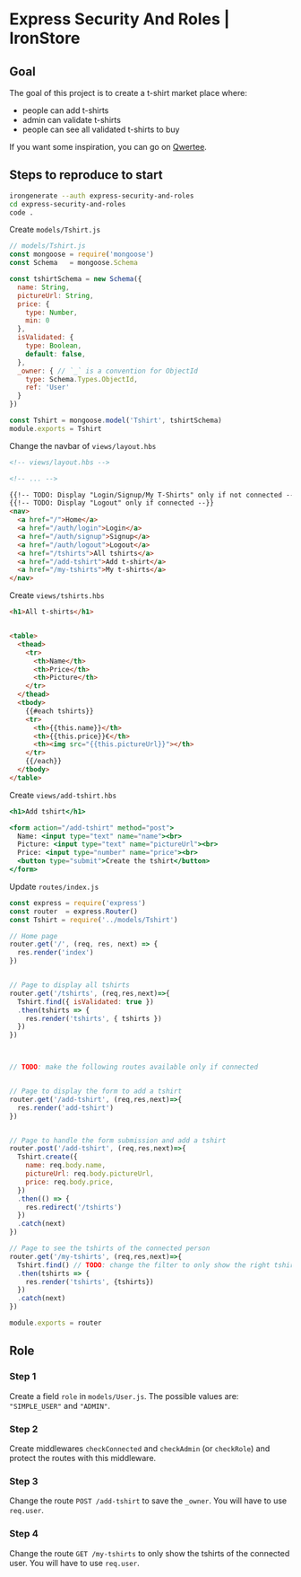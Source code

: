 # Express Security And Roles | IronStore

## Goal

The goal of this project is to create a t-shirt market place where:
- people can add t-shirts
- admin can validate t-shirts
- people can see all validated t-shirts to buy

If you want some inspiration, you can go on [Qwertee](https://www.qwertee.com).

## Steps to reproduce to start

```sh
irongenerate --auth express-security-and-roles
cd express-security-and-roles
code .
```

Create `models/Tshirt.js` 
```javascript
// models/Tshirt.js
const mongoose = require('mongoose')
const Schema   = mongoose.Schema

const tshirtSchema = new Schema({
  name: String,
  pictureUrl: String,
  price: { 
    type: Number,
    min: 0
  },
  isValidated: { 
    type: Boolean,
    default: false,
  },
  _owner: { // `_` is a convention for ObjectId
    type: Schema.Types.ObjectId, 
    ref: 'User'
  }
})

const Tshirt = mongoose.model('Tshirt', tshirtSchema)
module.exports = Tshirt
```

Change the navbar of `views/layout.hbs` 
```html
<!-- views/layout.hbs -->

<!-- ... -->

{{!-- TODO: Display "Login/Signup/My T-Shirts" only if not connected --}}
{{!-- TODO: Display "Logout" only if connected --}}
<nav>
  <a href="/">Home</a>
  <a href="/auth/login">Login</a>
  <a href="/auth/signup">Signup</a>
  <a href="/auth/logout">Logout</a>
  <a href="/tshirts">All tshirts</a>
  <a href="/add-tshirt">Add t-shirt</a>
  <a href="/my-tshirts">My t-shirts</a>
</nav>
```

Create `views/tshirts.hbs`
```html
<h1>All t-shirts</h1>


<table>
  <thead>
    <tr>
      <th>Name</th>
      <th>Price</th>
      <th>Picture</th>
    </tr>
  </thead>
  <tbody>
    {{#each tshirts}}
    <tr>
      <th>{{this.name}}</th>
      <th>{{this.price}}€</th>
      <th><img src="{{this.pictureUrl}}"></th>
    </tr>
    {{/each}}
  </tbody>
</table>
```

Create `views/add-tshirt.hbs`
```hbs
<h1>Add tshirt</h1>

<form action="/add-tshirt" method="post">
  Name: <input type="text" name="name"><br>
  Picture: <input type="text" name="pictureUrl"><br>
  Price: <input type="number" name="price"><br>
  <button type="submit">Create the tshirt</button>
</form>
```

Update `routes/index.js`
```javascript
const express = require('express')
const router  = express.Router()
const Tshirt = require('../models/Tshirt')

// Home page
router.get('/', (req, res, next) => {
  res.render('index')
})


// Page to display all tshirts
router.get('/tshirts', (req,res,next)=>{
  Tshirt.find({ isValidated: true })
  .then(tshirts => {
    res.render('tshirts', { tshirts })
  })
})



// TODO: make the following routes available only if connected 


// Page to display the form to add a tshirt
router.get('/add-tshirt', (req,res,next)=>{
  res.render('add-tshirt')
})


// Page to handle the form submission and add a tshirt
router.post('/add-tshirt', (req,res,next)=>{
  Tshirt.create({
    name: req.body.name,
    pictureUrl: req.body.pictureUrl,
    price: req.body.price,
  })
  .then(() => {
    res.redirect('/tshirts')
  })
  .catch(next)
})

// Page to see the tshirts of the connected person
router.get('/my-tshirts', (req,res,next)=>{
  Tshirt.find() // TODO: change the filter to only show the right tshirts
  .then(tshirts => {
    res.render('tshirts', {tshirts})
  })
  .catch(next)
})

module.exports = router

```


## Role

### Step 1
Create a field `role` in `models/User.js`. The possible values are: `"SIMPLE_USER"` and `"ADMIN"`.

### Step 2
Create middlewares `checkConnected` and `checkAdmin` (or `checkRole`) and protect the routes with this middleware.


### Step 3

Change the route `POST /add-tshirt` to save the `_owner`. You will have to use `req.user`.

### Step 4

Change the route `GET /my-tshirts` to only show the tshirts of the connected user. You will have to use `req.user`.
